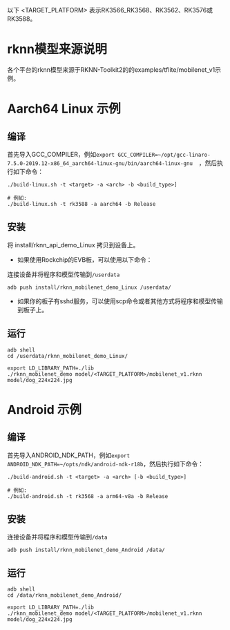 以下 <TARGET_PLATFORM> 表示RK3566_RK3568、RK3562、RK3576或RK3588。

# rknn模型来源说明
各个平台的rknn模型来源于RKNN-Toolkit2的的examples/tflite/mobilenet_v1示例。

# Aarch64 Linux 示例
## 编译

首先导入GCC_COMPILER，例如`export GCC_COMPILER=~/opt/gcc-linaro-7.5.0-2019.12-x86_64_aarch64-linux-gnu/bin/aarch64-linux-gnu 
`，然后执行如下命令：

```
./build-linux.sh -t <target> -a <arch> -b <build_type>]

# 例如: 
./build-linux.sh -t rk3588 -a aarch64 -b Release
```

## 安装

将 install/rknn_api_demo_Linux 拷贝到设备上。

- 如果使用Rockchip的EVB板，可以使用以下命令：

连接设备并将程序和模型传输到`/userdata`

```
adb push install/rknn_mobilenet_demo_Linux /userdata/
```

- 如果你的板子有sshd服务，可以使用scp命令或者其他方式将程序和模型传输到板子上。

## 运行


```
adb shell
cd /userdata/rknn_mobilenet_demo_Linux/
```

```
export LD_LIBRARY_PATH=./lib
./rknn_mobilenet_demo model/<TARGET_PLATFORM>/mobilenet_v1.rknn model/dog_224x224.jpg
```

# Android 示例
## 编译

首先导入ANDROID_NDK_PATH，例如`export ANDROID_NDK_PATH=~/opts/ndk/android-ndk-r18b`，然后执行如下命令：

```
./build-android.sh -t <target> -a <arch> [-b <build_type>]

# 例如: 
./build-android.sh -t rk3568 -a arm64-v8a -b Release
```

## 安装

连接设备并将程序和模型传输到`/data`

```
adb push install/rknn_mobilenet_demo_Android /data/
```

## 运行

```
adb shell
cd /data/rknn_mobilenet_demo_Android/
```

```
export LD_LIBRARY_PATH=./lib
./rknn_mobilenet_demo model/<TARGET_PLATFORM>/mobilenet_v1.rknn model/dog_224x224.jpg
```
